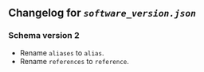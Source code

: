 ## Changelog for *`software_version.json`*

### Schema version 2

* Rename `aliases` to `alias`.
* Rename `references` to `reference`.

